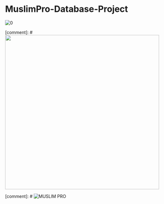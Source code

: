 # MuslimPro-Database-Project

![0](https://pic.yanbin.me/0b/c44f7406e0b9674ff8bd65ee2ae900c57063ba.gif)

[comment]: # <img src="https://img.vim-cn.com/83/7f1d37712b1eeda662c6532c8e4ef9852102f3.gif" width="500px">

[comment]: # ![MUSLIM PRO](https://img.vim-cn.com/83/7f1d37712b1eeda662c6532c8e4ef9852102f3.gif)
